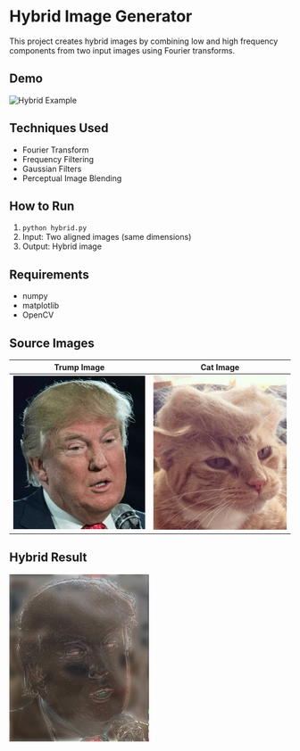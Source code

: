 # Hybrid Image Generator

This project creates hybrid images by combining low and high frequency components from two input images using Fourier transforms.

## Demo
![Hybrid Example](images/hybrid-cat-trump.png)

## Techniques Used
- Fourier Transform
- Frequency Filtering
- Gaussian Filters
- Perceptual Image Blending

## How to Run
1. `python hybrid.py`
2. Input: Two aligned images (same dimensions)
3. Output: Hybrid image

## Requirements
- numpy
- matplotlib
- OpenCV

## Source Images

| Trump Image | Cat Image |
|-------------|-----------|
| ![](images/trump.png) | ![](images/cat.png) |

## Hybrid Result

![Hybrid Image](images/hybrid.png)
